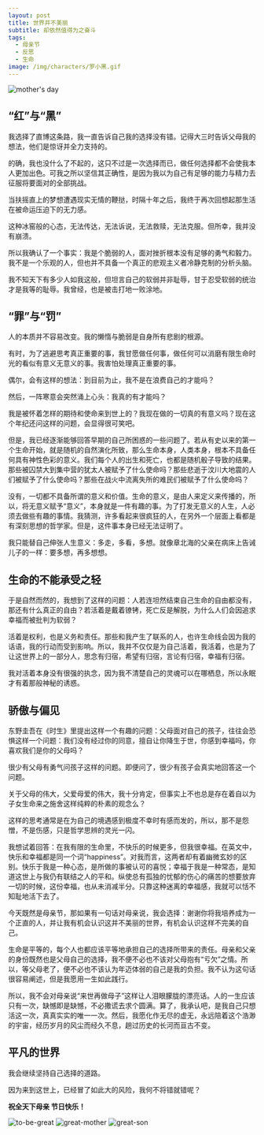 ```yaml
---
layout: post
title: 世界并不美丽
subtitle: 却依然值得为之奋斗
tags:
  - 母亲节
  - 反思
  - 生命
image: /img/characters/罗小黑.gif
---
```


![mother's day]({{site.baseurl}}/img/items/mother-day.jpg)

## “红”与“黑”

我选择了直博这条路，我一直告诉自己我的选择没有错。记得大三时告诉父母我的想法，他们是惊讶并全力支持的。

的确，我也没什么了不起的，这只不过是一次选择而已，做任何选择都不会使我本人更加出色。可我之所以坚信其正确性，是因为我以为自己有足够的能力与精力去征服将要面对的全部挑战。

当扶摇直上的梦想遭遇现实无情的鞭挞，时隔十年之后，我终于再次回想起那生活在被命运压迫下的无力感。

这种冰窑般的心态，无法传达，无法诉说，无法救赎，无法克服。但所幸，我并没有崩溃。

所以我确认了一个事实：我是个脆弱的人，面对挫折根本没有足够的勇气和毅力。我不是一个乐观的人，但也并不具备一个真正的悲观主义者冷静克制的分析头脑。

我不知天下有多少人如我这般，但坦言自己的软弱并非耻辱，甘于忍受软弱的统治才是我等的耻辱。我曾经，也是被击打地一败涂地。


## “罪”与“罚”

人的本质并不容易改变。我的懒惰与脆弱是自身所有悲剧的根源。

有时，为了逃避思考真正重要的事，我甘愿做任何事，做任何可以消磨有限生命时光的看似有意义无意义的事。我害怕处理真正重要的事。

偶尔，会有这样的想法：到目前为止，我不是在浪费自己的才能吗？

然后，一阵寒意会突然涌上心头：我真的有才能吗？

我是被怀着怎样的期待和使命来到世上的？我现在做的一切真的有意义吗？现在这个年纪还问这样的问题，会显得很可笑吧。

但是，我已经逐渐能够回答早期的自己所困惑的一些问题了。若从有史以来的第一个生命开始，就是随机的自然演化所致，那么生命本身，人类本身，根本不具备任何具有神性色彩的意义。我们每个人的出生和死亡，也都是随机骰子导致的结果。那些被囚禁大到集中营的犹太人被赋予了什么使命吗？那些悲逝于汶川大地震的人们被赋予了什么使命吗？那些在战火中流离失所的难民们被赋予了什么使命吗？

没有，一切都不具备所谓的意义和价值。生命的意义，是由人来定义来传播的，所以，将无意义赋予“意义”，本身就是一件有趣的事。为了打发无意义的人生，人必须去做些有趣的事情。我猜测，许多看起来很疯狂的人，在另外一个层面上看都是有深刻思想的哲学家。但是，这件事本身已经无法证明了。

我只能替自己伸张人生意义：多走，多看，多想。就像章北海的父亲在病床上告诫儿子的一样：要多想，再多想想。

## 生命的不能承受之轻

于是自然而然的，我想到了这样的问题：人若连坦然结束自己生命的自由都没有，那还有什么真正的自由？若活着是戴着镣铐，死亡反是解脱，为什么人们会因追求幸福而被批判为软弱？

活着是权利，也是义务和责任。那些和我产生了联系的人，也许生命线会因为我的话语，我的行动而受到影响。所以，我并不仅仅是为自己活着，我活着，也是为了让这世界上的一部分人，思念有归宿，希望有归宿，言论有归宿，幸福有归宿。

我对活着本身没有很强的执念，因为我不清楚自己的灵魂可以在哪栖息，所以永眠才有着那般神秘的诱惑。

## 骄傲与偏见

东野圭吾在《时生》里提出这样一个有趣的问题：父母面对自己的孩子，往往会恐惧这样一个问题：我们没有经过你的同意，擅自让你降生于世，你感到幸福吗，你喜欢我们是你的父母吗？

很少有父母有勇气问孩子这样的问题。即便问了，很少有孩子会真实地回答这一个问题。

关于父母的伟大，父爱母爱的伟大，我十分肯定，但事实上不也总是存在着自以为子女生命来之施舍这样纯粹的朴素的观念么？

这样的思考通常是在为自己的境遇感到极度不幸时有感而发的，所以，那不是怨憎，不是伤感，只是哲学思辨的灵光一闪。

我想试着回答：在我有限的生命里，不快乐的时候更多，但我很幸福。在英文中，快乐和幸福都是同一个词“happiness”。对我而言，这两者却有着幽微玄妙的区别。快乐于我是一种心态，是所做的事被认可的喜悦；幸福于我是一种常态，是知道这世上与我仍有联结之人的平和。纵使总有孤独的忧郁的伤心的痛苦的想要放弃一切的时候，这份幸福，也从未消减半分。只靠这种迷离的幸福感，我就可以恬不知耻地活下去了。

今天既然是母亲节，那如果有一句话对母亲说，我会选择：谢谢你将我培养成为一个正直的人，并让我有机会认识这并不美丽的世界，有机会认识这样不完美的自己。

生命是平等的，每个人也都应该平等地承担自己的选择所带来的责任。母亲和父亲的身份既然也是父母自己的选择，我不便不必也不该对父母抱有“亏欠”之情。所以，等父母老了，便不必也不该认为年迈体弱的自己是我的负担。我不认为这句话很容易阐述，但是我愿用一生如此践行。

所以，我不会对母亲说“来世再做母子”这样让人泪眼朦胧的漂亮话。人的一生应该只有一次，缺憾即是缺憾，不必撒谎去求个圆满。算了，我承认吧，是我自己只想活这一次，真真实实的唯一一次。然后，我愿化作无尽的虚无，永远陪着这个浩渺的宇宙，经历岁月的风尘而经久不息，趟过历史的长河而亘古不变。


## 平凡的世界

我会继续坚持自己选择的道路。

因为来到这世上，已经冒了如此大的风险，我何不将错就错呢？

**祝全天下母亲 节日快乐！**

![to-be-great]({{site.baseurl}}/img/comics/jinji-1.jpg)
![great-mother]({{site.baseurl}}/img/comics/jinji-2.jpg)
![great-son]({{site.baseurl}}/img/comics/jinji-3.jpg)
